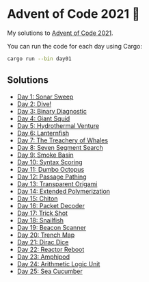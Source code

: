 # Advent of Code 2021 🌟

My solutions to [Advent of Code 2021](https://adventofcode.com/2021).

You can run the code for each day using Cargo:

```bash
cargo run --bin day01
```

## Solutions

- [Day 1: Sonar Sweep](day01)
- [Day 2: Dive!](day02)
- [Day 3: Binary Diagnostic](day03)
- [Day 4: Giant Squid](day04)
- [Day 5: Hydrothermal Venture](day05)
- [Day 6: Lanternfish](day06)
- [Day 7: The Treachery of Whales](day07)
- [Day 8: Seven Segment Search](day08)
- [Day 9: Smoke Basin](day09)
- [Day 10: Syntax Scoring](day10)
- [Day 11: Dumbo Octopus](day11)
- [Day 12: Passage Pathing](day12)
- [Day 13: Transparent Origami](day13)
- [Day 14: Extended Polymerization](day14)
- [Day 15: Chiton](day15)
- [Day 16: Packet Decoder](day16)
- [Day 17: Trick Shot](day17)
- [Day 18: Snailfish](day18)
- [Day 19: Beacon Scanner](day19)
- [Day 20: Trench Map](day20)
- [Day 21: Dirac Dice](day21)
- [Day 22: Reactor Reboot](day22)
- [Day 23: Amphipod](day23)
- [Day 24: Arithmetic Logic Unit](day24)
- [Day 25: Sea Cucumber](day25)
